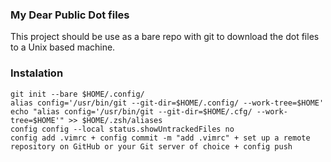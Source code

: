 ### My Dear Public Dot files

This project should be use as a bare repo with git to download the dot files to a Unix based machine.

### Instalation

```shell
git init --bare $HOME/.config/
alias config='/usr/bin/git --git-dir=$HOME/.config/ --work-tree=$HOME'
echo "alias config='/usr/bin/git --git-dir=$HOME/.cfg/ --work-tree=$HOME'" >> $HOME/.zsh/aliases
config config --local status.showUntrackedFiles no
config add .vimrc + config commit -m "add .vimrc" + set up a remote repository on GitHub or your Git server of choice + config push
```
